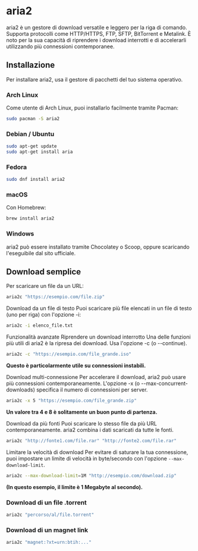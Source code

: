 # aria2 
aria2 è un gestore di download versatile e leggero per la riga di comando. Supporta protocolli come HTTP/HTTPS, FTP, SFTP, BitTorrent e Metalink. È noto per la sua capacità di riprendere i download interrotti e di accelerarli utilizzando più connessioni contemporanee.

## Installazione
Per installare aria2, usa il gestore di pacchetti del tuo sistema operativo.

### Arch Linux
Come utente di Arch Linux, puoi installarlo facilmente tramite Pacman:

```bash
sudo pacman -S aria2
```

### Debian / Ubuntu
```bash 
sudo apt-get update
sudo apt-get install aria
```
### Fedora
```bash
sudo dnf install aria2
```

### macOS
Con Homebrew:
```bash
brew install aria2
```

### Windows
aria2 può essere installato tramite Chocolatey o Scoop, oppure scaricando l'eseguibile dal sito ufficiale.

## Download semplice
Per scaricare un file da un URL:
```bash
aria2c "https://esempio.com/file.zip"
```
Download da un file di testo
Puoi scaricare più file elencati in un file di testo (uno per riga) con l'opzione -i:
```bash
aria2c -i elenco_file.txt
```
Funzionalità avanzate
Riprendere un download interrotto
Una delle funzioni più utili di aria2 è la ripresa dei download. Usa l'opzione -c (o --continue).
```bash
aria2c -c "https://esempio.com/file_grande.iso"
```
**Questo è particolarmente utile su connessioni instabili.**

Download multi-connessione
Per accelerare il download, aria2 può usare più connessioni contemporaneamente. L'opzione -x (o --max-concurrent-downloads) specifica il numero di connessioni per server.
```bash
aria2c -x 5 "https://esempio.com/file_grande.zip"
```
**Un valore tra 4 e 8 è solitamente un buon punto di partenza.**

Download da più fonti
Puoi scaricare lo stesso file da più URL contemporaneamente. aria2 combina i dati scaricati da tutte le fonti.
```bash
aria2c "http://fonte1.com/file.rar" "http://fonte2.com/file.rar"
```
Limitare la velocità di download
Per evitare di saturare la tua connessione, puoi impostare un limite di velocità in byte/secondo con l'opzione `--max-download-limit`.
```bash
aria2c --max-download-limit=1M "http://esempio.com/download.zip"
```
**(In questo esempio, il limite è 1 Megabyte al secondo).**

### Download di un file .torrent
```bash
aria2c "percorso/al/file.torrent"
```
### Download di un magnet link
```bash
aria2c "magnet:?xt=urn:btih:..."
```